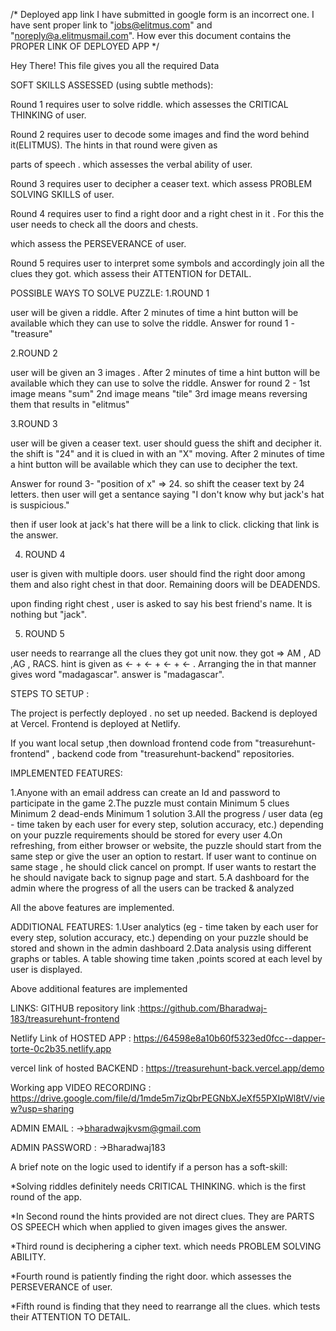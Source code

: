 /* Deployed app link I have submitted in google form is an incorrect one. I have sent proper link to   "jobs@elitmus.com" and "noreply@a.elitmusmail.com".
How ever this document contains the PROPER LINK OF DEPLOYED APP */

Hey There!
This file gives you all the required Data

SOFT SKILLS ASSESSED (using subtle methods):

Round 1 requires user to solve riddle. which assesses the CRITICAL THINKING of user.

Round 2 requires user to decode some images and find the word behind it(ELITMUS). The hints in that round were given as 

parts of speech . which assesses the verbal ability of user.

Round 3 requires user to decipher a ceaser text. which assess PROBLEM SOLVING SKILLS of user.

Round 4  requires user to find a right door and a right chest in it . For this the user needs to check all the doors and chests. 

which assess the PERSEVERANCE of user.

Round 5 requires user to interpret some symbols and accordingly join all the clues they got. which assess their ATTENTION for DETAIL.

POSSIBLE WAYS TO SOLVE PUZZLE:
1.ROUND 1 

user will be given a riddle. 
After 2 minutes of time a hint button will be available which they can use to solve the riddle.
Answer for round 1 - "treasure"

2.ROUND 2

user will be given an 3 images . 
After 2 minutes of time a hint button will be available which they can use to solve the riddle.
Answer for round 2 - 
1st image means "sum"
2nd image means "tile"
3rd image means reversing them 
that results in "elitmus"


3.ROUND 3

user will be given a ceaser text. user should guess the shift and decipher it. 
the shift is "24" and it is clued in with an "X" moving.
After 2 minutes of time a hint button will be available which they can use to decipher the text.

Answer for round 3- "position of x" => 24. 
so shift the ceaser text by 24 letters.
then user will get a sentance saying "I don't know why but jack's hat is suspicious."

then if user look at jack's hat there will be a link to click.
clicking that link is the answer.

4. ROUND 4

user is given with multiple doors. user should find the right door among them and also right chest in that door. Remaining doors will be DEADENDS.

upon finding right chest , user is asked to say his best friend's name. 
It is nothing but "jack".


5. ROUND 5 

user needs to rearrange all the clues they got unit now.
they got => AM , AD ,AG , RACS.
hint is given as <- + <- + <- + <- . 
Arranging the in that manner gives word "madagascar".
answer is "madagascar".


STEPS TO SETUP :

The project is perfectly deployed . no set up needed. 
Backend is deployed at Vercel.
Frontend is deployed at Netlify.

If you want local setup ,then download frontend code from "treasurehunt-frontend" , backend code from "treasurehunt-backend" repositories.



IMPLEMENTED FEATURES:

1.Anyone with an email address can create an Id and password to participate in the game
2.The puzzle must contain
  Minimum 5 clues
  Minimum 2 dead-ends
  Minimum 1 solution 
3.All the progress / user data (eg - time taken by each user for every step,  solution accuracy, etc.) depending on your puzzle requirements should be stored  for every user
4.On refreshing, from either browser or website, the puzzle should start from  the same step or give the user an option to restart.
 If user want to continue on same stage , he should click cancel on prompt.
 If user wants to restart the he should navigate back to signup page and start.
5.A dashboard for the admin where the progress of all the users can be tracked &  analyzed

All the above features are implemented.

ADDITIONAL FEATURES:
1.User analytics (eg - time taken by each user for every step, solution accuracy, etc.) depending on your puzzle should be stored and shown in the admin dashboard 
2.Data analysis using different graphs or tables. A table showing time taken ,points scored at each level by user is displayed.

Above additional features are implemented

LINKS:
GITHUB repository link :https://github.com/Bharadwaj-183/treasurehunt-frontend


Netlify Link of HOSTED APP : https://64598e8a10b60f5323ed0fcc--dapper-torte-0c2b35.netlify.app


vercel link of hosted BACKEND : https://treasurehunt-back.vercel.app/demo


Working app VIDEO RECORDING : https://drive.google.com/file/d/1mde5m7izQbrPEGNbXJeXf55PXIpWl8tV/view?usp=sharing


ADMIN EMAIL :
->bharadwajkvsm@gmail.com


ADMIN PASSWORD :
->Bharadwaj183

A brief note on the logic used to identify if a person has a soft-skill:

*Solving riddles definitely needs CRITICAL THINKING. which is the first round of the app.

*In Second round the hints provided are not direct clues. They are PARTS OS SPEECH which when applied to given images gives the answer.

*Third round is deciphering a cipher text. which needs PROBLEM SOLVING ABILITY.

*Fourth round is patiently finding the right door. which assesses the PERSEVERANCE of user.

*Fifth round is finding that they need to rearrange all the clues. which tests their ATTENTION TO DETAIL. 
